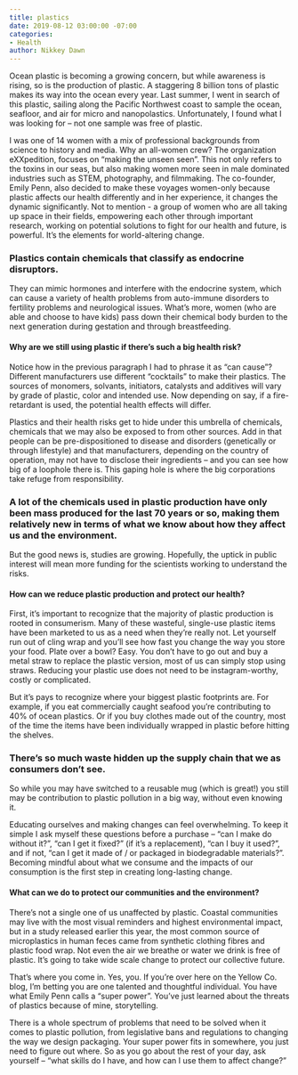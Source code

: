 ```yaml
---
title: plastics
date: 2019-08-12 03:00:00 -07:00
categories:
- Health
author: Nikkey Dawn
---
```


Ocean plastic is becoming a growing concern, but while awareness is rising, so is the production of plastic. A staggering 8 billion tons of plastic makes its way into the ocean every year. Last summer, I went in search of this plastic, sailing along the Pacific Northwest coast to sample the ocean, seafloor, and air for micro and nanopolastics. Unfortunately, I found what I was looking for – not one sample was free of plastic.

I was one of 14 women with a mix of professional backgrounds from science to history and media. Why an all-women crew? The organization eXXpedition, focuses on “making the unseen seen”. This not only refers to the toxins in our seas, but also making women more seen in male dominated industries such as STEM, photography, and filmmaking. The co-founder, Emily Penn, also decided to make these voyages women-only because plastic affects our health differently and in her experience, it changes the dynamic significantly. Not to mention - a group of women who are all taking up space in their fields, empowering each other through important research, working on potential solutions to fight for our health and future, is powerful. It’s the elements for world-altering change. 

### Plastics contain chemicals that classify as endocrine disruptors. 

They can mimic hormones and interfere with the endocrine system, which can cause a variety of health problems from auto-immune disorders to fertility problems and neurological issues. What’s more, women (who are able and choose to have kids) pass down their chemical body burden to the next generation during gestation and through breastfeeding. 

#### Why are we still using plastic if there’s such a big health risk?

Notice how in the previous paragraph I had to phrase it as “can cause”? Different manufacturers use different “cocktails” to make their plastics. The sources of monomers, solvants, initiators, catalysts and additives will vary by grade of plastic, color and intended use. Now depending on say, if a fire-retardant is used, the potential health effects will differ. 

Plastics and their health risks get to hide under this umbrella of chemicals, chemicals that we may also be exposed to from other sources. Add in that people can be pre-dispositioned to disease and disorders (genetically or through lifestyle) and that manufacturers, depending on the country of operation, may not have to disclose their ingredients – and you can see how big of a loophole there is. This gaping hole is where the big corporations take refuge from responsibility. 

### A lot of the chemicals used in plastic production have only been mass produced for the last 70 years or so, making them relatively new in terms of what we know about how they affect us and the environment. 

But the good news is, studies are growing. Hopefully, the uptick in public interest will mean more funding for the scientists working to understand the risks. 

#### How can we reduce plastic production and protect our health?

First, it’s important to recognize that the majority of plastic production is rooted in consumerism. Many of these wasteful, single-use plastic items have been marketed to us as a need when they’re really not. Let yourself run out of cling wrap and you’ll see how fast you change the way you store your food. Plate over a bowl? Easy. You don’t have to go out and buy a metal straw to replace the plastic version, most of us can simply stop using straws. Reducing your plastic use does not need to be instagram-worthy, costly or complicated. 

But it’s pays to recognize where your biggest plastic footprints are. For example, if you eat commercially caught seafood you’re contributing to 40% of ocean plastics. Or if you buy clothes made out of the country, most of the time the items have been individually wrapped in plastic before hitting the shelves. 

### There’s so much waste hidden up the supply chain that we as consumers don’t see. 

So while you may have switched to a reusable mug (which is great!) you still may be contribution to plastic pollution in a big way, without even knowing it.

Educating ourselves and making changes can feel overwhelming. To keep it simple I ask myself these questions before a purchase – “can I make do without it?”, “can I get it fixed?” (if it’s a replacement), “can I buy it used?”, and if not, “can I get it made of / or packaged in biodegradable materials?”. Becoming mindful about what we consume and the impacts of our consumption is the first step in creating long-lasting change.

#### What can we do to protect our communities and the environment?

There’s not a single one of us unaffected by plastic. Coastal communities may live with the most visual reminders and highest environmental impact, but in a study released earlier this year, the most common source of microplastics in human feces came from synthetic clothing fibres and plastic food wrap. Not even the air we breathe or water we drink is free of plastic. It’s going to take wide scale change to protect our collective future. 

That’s where you come in. Yes, you. If you’re over here on the Yellow Co. blog, I’m betting you are one talented and thoughtful individual. You have what Emily Penn calls a “super power”. You’ve just learned about the threats of plastics because of mine, storytelling. 

There is a whole spectrum of problems that need to be solved when it comes to plastic pollution, from legislative bans and regulations to changing the way we design packaging. Your super power fits in somewhere, you just need to figure out where. So as you go about the rest of your day, ask yourself – “what skills do I have, and how can I use them to affect change?”